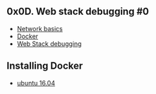 ## 0x0D. Web stack debugging #0
* [Network basics](https://intranet.alxswe.com/concepts/33)
* [Docker](https://intranet.alxswe.com/concepts/65)
* [Web Stack debugging](https://intranet.alxswe.com/concepts/68)
## Installing Docker
* [ubuntu 16.04](https://intranet.alxswe.com/rltoken/wTjFrD8iy96EZW9MFYwa9Q)
